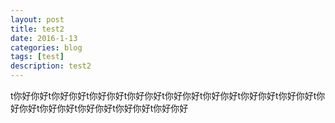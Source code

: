 ```yaml
---
layout: post
title: test2
date: 2016-1-13
categories: blog
tags: [test]
description: test2
---
```

t你好你好t你好你好t你好你好t你好你好t你好你好t你好你好t你好你好t你好你好t你好你好t你好你好t你好你好t你好你好t你好你好